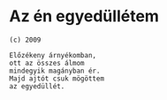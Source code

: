 # Az én egyedüllétem
`(c) 2009`

```
Előzékeny árnyékomban,
ott az összes álmom
mindegyik magányban ér.
Majd ajtót csuk mögöttem
az egyedüllét.

```
